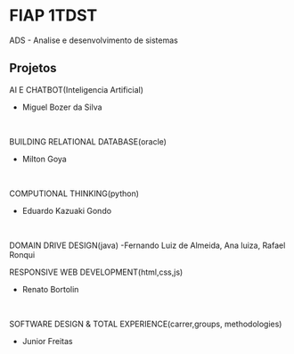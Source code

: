# FIAP 1TDST
ADS - Analise e desenvolvimento de sistemas
<br/>
## Projetos
AI E CHATBOT(Inteligencia Artificial)
- Miguel Bozer da Silva
</br>

BUILDING RELATIONAL DATABASE(oracle)
- Milton Goya
</br>

COMPUTIONAL THINKING(python)
- Eduardo Kazuaki Gondo
<br/>

DOMAIN DRIVE DESIGN(java)
-Fernando Luiz de Almeida, Ana luiza, Rafael Ronqui
<br/>

RESPONSIVE WEB DEVELOPMENT(html,css,js)
- Renato Bortolin
<br/>

SOFTWARE DESIGN & TOTAL EXPERIENCE(carrer,groups, methodologies)
- Junior Freitas

